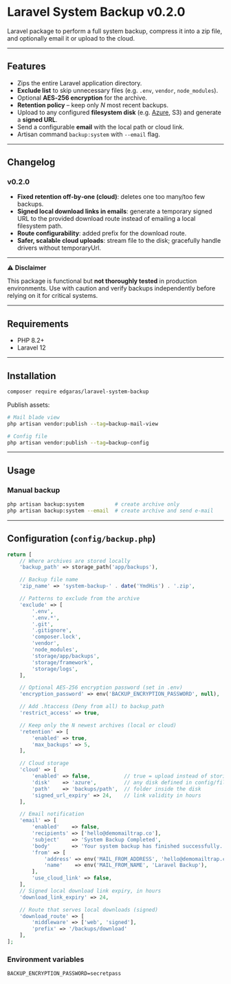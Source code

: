 # Laravel System Backup v0.2.0

Laravel package to perform a full system backup, compress it into a zip file, and optionally email it or upload to the cloud.

---

## Features

- Zips the entire Laravel application directory.
- **Exclude list** to skip unnecessary files (e.g. `.env`, `vendor`, `node_modules`).
- Optional **AES‑256 encryption** for the archive.
- **Retention policy** – keep only _N_ most recent backups.
- Upload to any configured **filesystem disk** (e.g. [Azure](https://github.com/Azure-OSS/azure-storage-php-adapter-laravel), S3) and generate a **signed URL**.
- Send a configurable **email** with the local path or cloud link.
- Artisan command `backup:system` with `--email` flag.

---

## Changelog

### v0.2.0
- **Fixed retention off‑by‑one (cloud)**: deletes one too many/too few backups.
- **Signed local download links in emails**: generate a temporary signed URL to the provided download route instead of emailing a local filesystem path.
- **Route configurability**: added prefix for the download route.
- **Safer, scalable cloud uploads**: stream file to the disk; gracefully handle drivers without temporaryUrl.

---

⚠️ **Disclaimer**

This package is functional but **not thoroughly tested** in production environments. Use with caution and verify backups independently before relying on it for critical systems.

---

## Requirements

- PHP 8.2+
- Laravel 12

---

## Installation

```bash
composer require edgaras/laravel-system-backup
```
 
Publish assets:

```bash
# Mail blade view
php artisan vendor:publish --tag=backup-mail-view

# Config file
php artisan vendor:publish --tag=backup-config
```

---

## Usage

### Manual backup

```bash
php artisan backup:system          # create archive only
php artisan backup:system --email  # create archive and send e‑mail
```

---

## Configuration (`config/backup.php`)

```php
return [
    // Where archives are stored locally
    'backup_path' => storage_path('app/backups'),

    // Backup file name 
    'zip_name' => 'system-backup-' . date('YmdHis') . '.zip',

    // Patterns to exclude from the archive
    'exclude' => [
        '.env', 
        '.env.*', 
        '.git', 
        '.gitignore',
        'composer.lock', 
        'vendor', 
        'node_modules',
        'storage/app/backups', 
        'storage/framework', 
        'storage/logs',
    ],

    // Optional AES‑256 encryption password (set in .env)
    'encryption_password' => env('BACKUP_ENCRYPTION_PASSWORD', null),

    // Add .htaccess (Deny from all) to backup_path
    'restrict_access' => true,

    // Keep only the N newest archives (local or cloud)
    'retention' => [
        'enabled' => true,
        'max_backups' => 5,
    ],

    // Cloud storage
    'cloud' => [
        'enabled' => false,           // true = upload instead of storing locally
        'disk'    => 'azure',         // any disk defined in config/filesystems.php
        'path'    => 'backups/path',  // folder inside the disk
        'signed_url_expiry' => 24,    // link validity in hours
    ],

    // Email notification
    'email' => [
        'enabled'    => false,
        'recipients' => ['hello@demomailtrap.co'],
        'subject'    => 'System Backup Completed',
        'body'       => 'Your system backup has finished successfully. Download using the link below (valid for 24 hours):',
        'from' => [
            'address' => env('MAIL_FROM_ADDRESS', 'hello@demomailtrap.co'),
            'name'    => env('MAIL_FROM_NAME', 'Laravel Backup'),
        ], 
        'use_cloud_link' => false,
    ],
    // Signed local download link expiry, in hours
    'download_link_expiry' => 24,

    // Route that serves local downloads (signed)
    'download_route' => [
        'middleware' => ['web', 'signed'],
        'prefix' => '/backups/download'
    ],
];
```

### Environment variables

```dotenv
BACKUP_ENCRYPTION_PASSWORD=secretpass
```

 